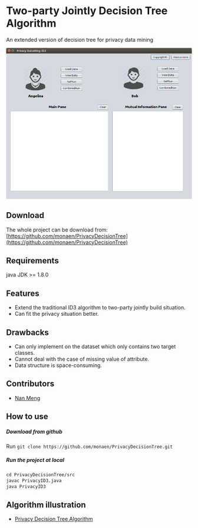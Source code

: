 # Two-party Jointly Decision Tree Algorithm

An extended version of decision tree for privacy data mining

![PrivacyDecitionTree](Welcome.png)

## Download ##

The whole project can be download from: 
[https://github.com/monaen/PrivacyDecisionTree](https://github.com/monaen/PrivacyDecisionTree)

## Requirements ##
java JDK >= 1.8.0

## Features ##

* Extend the traditional ID3 algorithm to two-party jointly build situation.
* Can fit the privacy situation better.

## Drawbacks ##

* Can only implement on the dataset which only contains two target classes.
* Cannot deal with the case of missing value of attribute.
* Data structure is space-consuming.

## Contributors ##

* [Nan Meng](http://naenmong.com)


## How to use ##
##### Download from github
Run `git clone https://github.com/monaen/PrivacyDecisionTree.git`

##### Run the project at local
```
cd PrivacyDecisionTree/src
javac PrivacyID3.java
java PrivacyID3
```
## Algorithm illustration ##
* [Privacy Decision Tree Algorithm](http://monaen.github.io/PrivacyDecisionTree)


